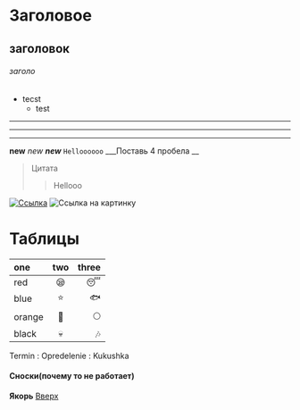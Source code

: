 <a id = "anchor"></a>
# Заголовое
## заголовок
###### заголо
* tecst
    * test
---
___
***
__new__
_new_
___new___
```Helloooooo```
    ___Поставь 4 пробела __
>Цитата
>> Hellooo


[![Ссылка](logo.bmp)](https://yandex.ru/video/preview/14375790206913627495?text=руки%20мыть%20руки%20мыть%20нужно%20каждый%20день&path=yandex_search&parent-reqid=1734984275878214-10972851088401222900-balancer-l7leveler-kubr-yp-klg-163-BAL&from_type=vast)
![Ссылка на картинку](logo.bmp)

# Таблицы

one | two| three
:-|:-:|-:|
red|:sleepy:|:sleeping:
blue|:star:|:fish:
orange|:blossom:|:full_moon:
black|:skull:|:notes:

Termin
: Opredelenie
: Kukushka


#### Сноски(почему то не работает)

[^1]: Текст сноска 1
[^2]: текст Сноска 2

__Якорь__
[Вверх](#anchor)